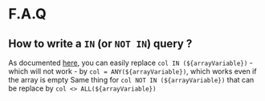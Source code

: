 # F.A.Q

## How to write a `IN` (or `NOT IN`) query ?

As documented [here](https://github.com/brianc/node-postgres/wiki/FAQ#11-how-do-i-build-a-where-foo-in--query-to-find-rows-matching-an-array-of-values),
you can easily replace `col IN (${arrayVariable})` - which will not work - by `col = ANY(${arrayVariable})`, which works even if the array is empty
Same thing for `col NOT IN (${arrayVariable})` that can be replace by `col <> ALL(${arrayVariable})`
